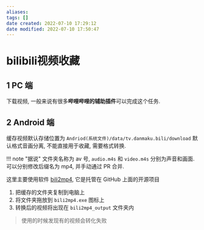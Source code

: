 ```yaml
---
aliases: 
tags: []
date created: 2022-07-10 17:29:12
date modified: 2022-07-10 17:50:47
---
```


# bilibili视频收藏

## 1 PC 端

下载视频, 一般来说有很多**哔哩哔哩的辅助插件**可以完成这个任务.

## 2 Android 端

缓存视频默认存储位置为 `Andriod(系统文件)/data/tv.danmaku.bili/download`
默认格式音画分离, 不能直接用于收藏, 需要格式转换.

!!! note "据说"
    文件夹名称为 av 号, `audio.m4s` 和 `video.m4s` 分别为声音和画面.
    可以分别修改后缀名为 mp4, 并手动通过 PR 合并.

这里主要使用软件 [bili2mp4](https://github.com/bitdust/bili2mp4), 它是托管在 GitHub 上面的开源项目

1. 把缓存的文件夹复制到电脑上
2. 将文件夹拖放到 `bili2mp4.exe` 图标上
3. 转换后的视频将出现在 `bili2mp4_output` 文件夹内

> 使用的时候发现有的视频会转化失败
